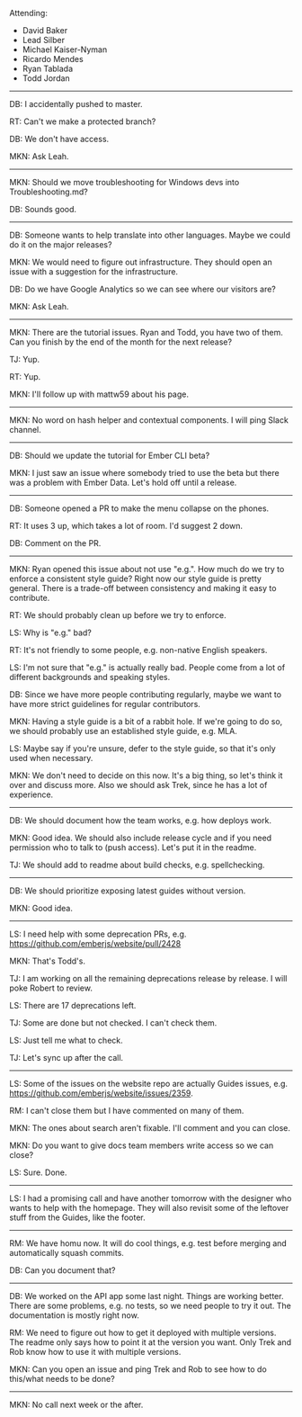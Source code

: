 Attending:

- David Baker
- Lead Silber
- Michael Kaiser-Nyman
- Ricardo Mendes
- Ryan Tablada
- Todd Jordan

---

DB: I accidentally pushed to master.

RT: Can't we make a protected branch?

DB: We don't have access.

MKN: Ask Leah.

---

MKN: Should we move troubleshooting for Windows devs into Troubleshooting.md?

DB: Sounds good.

---

DB: Someone wants to help translate into other languages. Maybe we could do it on the major releases?

MKN: We would need to figure out infrastructure. They should open an issue with a suggestion for the infrastructure.

DB: Do we have Google Analytics so we can see where our visitors are?

MKN: Ask Leah.

---

MKN: There are the tutorial issues. Ryan and Todd, you have two of them. Can you finish by the end of the month for the next release?

TJ: Yup.

RT: Yup.

MKN: I'll follow up with mattw59 about his page.

---

MKN: No word on hash helper and contextual components. I will ping Slack channel.

---

DB: Should we update the tutorial for Ember CLI beta?

MKN: I just saw an issue where somebody tried to use the beta but there was a problem with Ember Data. Let's hold off until a release.

---

DB: Someone opened a PR to make the menu collapse on the phones.

RT: It uses 3 up, which takes a lot of room. I'd suggest 2 down.

DB: Comment on the PR.

---

MKN: Ryan opened this issue about not use "e.g.". How much do we try to enforce a consistent style guide? Right now our style guide is pretty general. There is a trade-off between consistency and making it easy to contribute.

RT: We should probably clean up before we try to enforce.

LS: Why is "e.g." bad?

RT: It's not friendly to some people, e.g. non-native English speakers.

LS: I'm not sure that "e.g." is actually really bad. People come from a lot of different backgrounds and speaking styles.

DB: Since we have more people contributing regularly, maybe we want to have more strict guidelines for regular contributors.

MKN: Having a style guide is a bit of a rabbit hole. If we're going to do so, we should probably use an established style guide, e.g. MLA.

LS: Maybe say if you're unsure, defer to the style guide, so that it's only used when necessary.

MKN: We don't need to decide on this now. It's a big thing, so let's think it over and discuss more. Also we should ask Trek, since he has a lot of experience.

---

DB: We should document how the team works, e.g. how deploys work.

MKN: Good idea. We should also include release cycle and if you need permission who to talk to (push access). Let's put it in the readme.

TJ: We should add to readme about build checks, e.g. spellchecking.

---

DB: We should prioritize exposing latest guides without version.

MKN: Good idea.

---

LS: I need help with some deprecation PRs, e.g. https://github.com/emberjs/website/pull/2428

MKN: That's Todd's.

TJ: I am working on all the remaining deprecations release by release. I will poke Robert to review.

LS: There are 17 deprecations left.

TJ: Some are done but not checked. I can't check them.

LS: Just tell me what to check.

TJ: Let's sync up after the call.

---

LS: Some of the issues on the website repo are actually Guides issues, e.g. https://github.com/emberjs/website/issues/2359.

RM: I can't close them but I have commented on many of them.

MKN: The ones about search aren't fixable. I'll comment and you can close.

MKN: Do you want to give docs team members write access so we can close?

LS: Sure. Done.

---

LS: I had a promising call and have another tomorrow with the designer who wants to help with the homepage. They will also revisit some of the leftover stuff from the Guides, like the footer.

---

RM: We have homu now. It will do cool things, e.g. test before merging and automatically squash commits.

DB: Can you document that?

---

DB: We worked on the API app some last night. Things are working better. There are some problems, e.g. no tests, so we need people to try it out. The documentation is mostly right now.

RM: We need to figure out how to get it deployed with multiple versions. The readme only says how to point it at the version you want. Only Trek and Rob know how to use it with multiple versions.

MKN: Can you open an issue and ping Trek and Rob to see how to do this/what needs to be done?

---

MKN: No call next week or the after.
